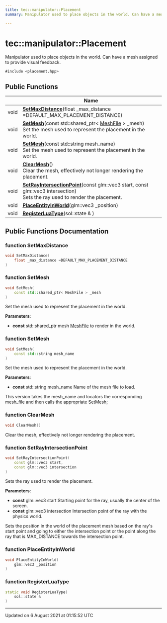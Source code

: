 ```yaml
---
title: tec::manipulator::Placement
summary: Manipulator used to place objects in the world. Can have a mesh assigned to provide visual feedback. 

---
```


# tec::manipulator::Placement



Manipulator used to place objects in the world. Can have a mesh assigned to provide visual feedback. 


`#include <placement.hpp>`

## Public Functions

|                | Name           |
| -------------- | -------------- |
| void | **[SetMaxDistance](/engine/Classes/classtec_1_1manipulator_1_1_placement/#function-setmaxdistance)**(float _max_distance =DEFAULT_MAX_PLACEMENT_DISTANCE) |
| void | **[SetMesh](/engine/Classes/classtec_1_1manipulator_1_1_placement/#function-setmesh)**(const std::shared_ptr< [MeshFile](/engine/Classes/classtec_1_1_mesh_file/) > _mesh)<br>Set the mesh used to represent the placement in the world.  |
| void | **[SetMesh](/engine/Classes/classtec_1_1manipulator_1_1_placement/#function-setmesh)**(const std::string mesh_name)<br>Set the mesh used to represent the placement in the world.  |
| void | **[ClearMesh](/engine/Classes/classtec_1_1manipulator_1_1_placement/#function-clearmesh)**()<br>Clear the mesh, effectively not longer rendering the placement.  |
| void | **[SetRayIntersectionPoint](/engine/Classes/classtec_1_1manipulator_1_1_placement/#function-setrayintersectionpoint)**(const glm::vec3 start, const glm::vec3 intersection)<br>Sets the ray used to render the placement.  |
| void | **[PlaceEntityInWorld](/engine/Classes/classtec_1_1manipulator_1_1_placement/#function-placeentityinworld)**(glm::vec3 _position) |
| void | **[RegisterLuaType](/engine/Classes/classtec_1_1manipulator_1_1_placement/#function-registerluatype)**(sol::state & ) |

## Public Functions Documentation

### function SetMaxDistance

```cpp
void SetMaxDistance(
    float _max_distance =DEFAULT_MAX_PLACEMENT_DISTANCE
)
```


### function SetMesh

```cpp
void SetMesh(
    const std::shared_ptr< MeshFile > _mesh
)
```

Set the mesh used to represent the placement in the world. 

**Parameters**: 

  * **const** std::shared_ptr<MeshFile> mesh [MeshFile](/engine/Classes/classtec_1_1_mesh_file/) to render in the world. 


### function SetMesh

```cpp
void SetMesh(
    const std::string mesh_name
)
```

Set the mesh used to represent the placement in the world. 

**Parameters**: 

  * **const** std::string mesh_name Name of the mesh file to load. 


This version takes the mesh_name and locators the corresponding mesh_file and then calls the appropriate SetMesh;


### function ClearMesh

```cpp
void ClearMesh()
```

Clear the mesh, effectively not longer rendering the placement. 

### function SetRayIntersectionPoint

```cpp
void SetRayIntersectionPoint(
    const glm::vec3 start,
    const glm::vec3 intersection
)
```

Sets the ray used to render the placement. 

**Parameters**: 

  * **const** glm::vec3 start Starting point for the ray, usually the center of the screen. 
  * **const** glm::vec3 intersection Intersection point of the ray with the physics world. 


Sets the position in the world of the placement mesh based on the ray's start point and going to either the intersection point or the point along the ray that is MAX_DISTANCE towards the intersection point.


### function PlaceEntityInWorld

```cpp
void PlaceEntityInWorld(
    glm::vec3 _position
)
```


### function RegisterLuaType

```cpp
static void RegisterLuaType(
    sol::state & 
)
```


-------------------------------

Updated on  6 August 2021 at 01:15:52 UTC